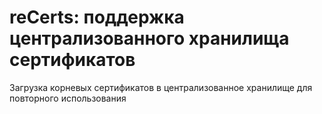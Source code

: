# reCerts: поддержка централизованного хранилища сертификатов

Загрузка корневых сертификатов в централизованное хранилище для повторного использования



